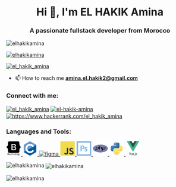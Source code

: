 <h1 align="center">Hi 👋, I'm EL HAKIK Amina</h1>
<h3 align="center">A passionate fullstack developer from Morocco</h3>

<p align="left"> <img src="https://komarev.com/ghpvc/?username=elhakikamina&label=Profile%20views&color=0e75b6&style=flat" alt="elhakikamina" /> </p>

<p align="left"> <a href="https://github.com/ryo-ma/github-profile-trophy"><img src="https://github-profile-trophy.vercel.app/?username=elhakikamina" alt="elhakikamina" /></a> </p>

<p align="left"> <a href="https://twitter.com/el_hakik_amina" target="blank"><img src="https://img.shields.io/twitter/follow/el_hakik_amina?logo=twitter&style=for-the-badge" alt="el_hakik_amina" /></a> </p>

- 📫 How to reach me **amina.el.hakik2@gmail.com**

<h3 align="left">Connect with me:</h3>
<p align="left">
<a href="https://twitter.com/el_hakik_amina" target="blank"><img align="center" src="https://raw.githubusercontent.com/rahuldkjain/github-profile-readme-generator/master/src/images/icons/Social/twitter.svg" alt="el_hakik_amina" height="30" width="40" /></a>
<a href="https://linkedin.com/in/el-hakik-amina" target="blank"><img align="center" src="https://raw.githubusercontent.com/rahuldkjain/github-profile-readme-generator/master/src/images/icons/Social/linked-in-alt.svg" alt="el-hakik-amina" height="30" width="40" /></a>
<a href="https://www.hackerrank.com/https://www.hackerrank.com/el_hakik_amina" target="blank"><img align="center" src="https://raw.githubusercontent.com/rahuldkjain/github-profile-readme-generator/master/src/images/icons/Social/hackerrank.svg" alt="https://www.hackerrank.com/el_hakik_amina" height="30" width="40" /></a>
</p>

<h3 align="left">Languages and Tools:</h3>
<p align="left"> <a href="https://getbootstrap.com" target="_blank" rel="noreferrer"> <img src="https://raw.githubusercontent.com/devicons/devicon/master/icons/bootstrap/bootstrap-plain-wordmark.svg" alt="bootstrap" width="40" height="40"/> </a> <a href="https://www.cprogramming.com/" target="_blank" rel="noreferrer"> <img src="https://raw.githubusercontent.com/devicons/devicon/master/icons/c/c-original.svg" alt="c" width="40" height="40"/> </a> <a href="https://www.figma.com/" target="_blank" rel="noreferrer"> <img src="https://www.vectorlogo.zone/logos/figma/figma-icon.svg" alt="figma" width="40" height="40"/> </a> <a href="https://developer.mozilla.org/en-US/docs/Web/JavaScript" target="_blank" rel="noreferrer"> <img src="https://raw.githubusercontent.com/devicons/devicon/master/icons/javascript/javascript-original.svg" alt="javascript" width="40" height="40"/> </a> <a href="https://www.photoshop.com/en" target="_blank" rel="noreferrer"> <img src="https://raw.githubusercontent.com/devicons/devicon/master/icons/photoshop/photoshop-line.svg" alt="photoshop" width="40" height="40"/> </a> <a href="https://www.php.net" target="_blank" rel="noreferrer"> <img src="https://raw.githubusercontent.com/devicons/devicon/master/icons/php/php-original.svg" alt="php" width="40" height="40"/> </a> <a href="https://www.python.org" target="_blank" rel="noreferrer"> <img src="https://raw.githubusercontent.com/devicons/devicon/master/icons/python/python-original.svg" alt="python" width="40" height="40"/> </a> <a href="https://vuejs.org/" target="_blank" rel="noreferrer"> <img src="https://raw.githubusercontent.com/devicons/devicon/master/icons/vuejs/vuejs-original-wordmark.svg" alt="vuejs" width="40" height="40"/> </a> </p>

<p><img align="left" src="https://github-readme-stats.vercel.app/api/top-langs?username=elhakikamina&show_icons=true&locale=en&layout=compact" alt="elhakikamina" /></p>

<p>&nbsp;<img align="center" src="https://github-readme-stats.vercel.app/api?username=elhakikamina&show_icons=true&locale=en" alt="elhakikamina" /></p>

<p><img align="center" src="https://github-readme-streak-stats.herokuapp.com/?user=elhakikamina&" alt="elhakikamina" /></p>
